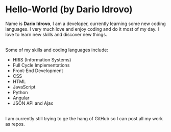 # Hello-World (by Dario Idrovo)
<p>Name is <b>Dario Idrovo</b>, I am a developer, currently learning some new coding languages. I very much love and enjoy coding and do it most of my day. I love to learn new skills and discover new things.</p>
<br />
<text>Some of my skills and coding languages include:</text>
<ul>
<li>HRIS (Information Systems)</li>
<li>Full Cycle Implementations</li>
<li>Front-End Development</li>
<li>CSS</li>
<li>HTML</li>
<li>JavaScript</li>
<li>Python</li>
<li>Angular</li>
<li>JSON API and Ajax</li>
</ul>
<br />
<text>I am currently still trying to ge the hang of GitHub so I can post all my work as repos.</text>
